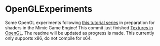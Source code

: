 # OpenGLExperiments
Some OpenGL experiments following [this tutorial series](https://www.youtube.com/watch?v=W3gAzLwfIP0&list=PLlrATfBNZ98foTJPJ_Ev03o2oq3-GGOS2&index=1) in preparation for shaders in the Mimic Game Engine! This commit just finished [Textures in OpenGL](https://youtu.be/n4k7ANAFsIQ?si=S7DZzDqTWo5mASUa). The readme will be updated as progress is made. This currently only supports x86, do not compile for x64.
